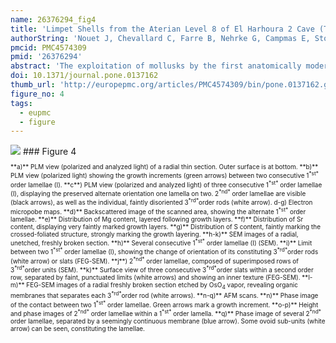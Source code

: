 ```yaml
---
name: 26376294_fig4
title: 'Limpet Shells from the Aterian Level 8 of El Harhoura 2 Cave (Temara, Morocco): Preservation State of Crossed-Foliated Layers.'
authorString: 'Nouet J, Chevallard C, Farre B, Nehrke G, Campmas E, Stoetzel E, El Hajraoui MA, Nespoulet R.'
pmcid: PMC4574309
pmid: '26376294'
abstract: 'The exploitation of mollusks by the first anatomically modern humans is a central question for archaeologists. This paper focuses on level 8 (dated around ∼ 100 ka BP) of El Harhoura 2 Cave, located along the coastline in the Rabat-Témara region (Morocco). The large quantity of Patella sp. shells found in this level highlights questions regarding their origin and preservation. This study presents an estimation of the preservation status of these shells. We focus here on the diagenetic evolution of both the microstructural patterns and organic components of crossed-foliated shell layers, in order to assess the viability of further investigations based on shell layer minor elements, isotopic or biochemical compositions. The results show that the shells seem to be well conserved, with microstructural patterns preserved down to sub-micrometric scales, and that some organic components are still present in situ. But faint taphonomic degradations affecting both mineral and organic components are nonetheless evidenced, such as the disappearance of organic envelopes surrounding crossed-foliated lamellae, combined with a partial recrystallization of the lamellae. Our results provide a solid case-study of the early stages of the diagenetic evolution of crossed-foliated shell layers. Moreover, they highlight the fact that extreme caution must be taken before using fossil shells for palaeoenvironmental or geochronological reconstructions. Without thorough investigation, the alteration patterns illustrated here would easily have gone unnoticed. However, these degradations are liable to bias any proxy based on the elemental, isotopic or biochemical composition of the shells. This study also provides significant data concerning human subsistence behavior: the presence of notches and the good preservation state of limpet shells (no dissolution/recrystallization, no bioerosion and no abrasion/fragmentation aspects) would attest that limpets were gathered alive with tools by Middle Palaeolithic (Aterian) populations in North Africa for consumption.'
doi: 10.1371/journal.pone.0137162
thumb_url: 'http://europepmc.org/articles/PMC4574309/bin/pone.0137162.g004.gif'
figure_no: 4
tags:
  - eupmc
  - figure
---
```

<img src='http://europepmc.org/articles/PMC4574309/bin/pone.0137162.g004.jpg' style='max-height: 300px'>
### Figure 4
<p style='font-size: 10px;'><title>Microstructural organization of modern *Patella vulgata* calcite crossed-foliated outer layers.</title> **a)** PLM view (polarized and analyzed light) of a radial thin section. Outer surface is at bottom. **b)** PLM view (polarized light) showing the growth increments (green arrows) between two consecutive 1<sup>*st*</sup> order lamellae (I). **c**) PLM view (polarized and analyzed light) of three consecutive 1<sup>*st*</sup> order lamellae (I), displaying the preserved alternate orientation one lamella on two. 2<sup>*nd*</sup> order lamellae are visible (black arrows), as well as the individual, faintly disoriented 3<sup>*rd*</sup>order rods (white arrow). d-g) Electron micropobe maps. **d)** Backscattered image of the scanned area, showing the alternate 1<sup>*st*</sup> order lamellae. **e)** Distribution of Mg content, layered following growth layers. **f)** Distribution of Sr content, displaying very faintly marked growth layers. **g)** Distribution of S content, faintly marking the crossed-foliated structure, strongly marking the growth layering. **h-k)** SEM images of a radial, unetched, freshly broken section. **h)** Several consecutive 1<sup>*st*</sup> order lamellae (I) (SEM). **i)** Limit between two 1<sup>*st*</sup> order lamellae (I), showing the change of orientation of its constituting 3<sup>*rd*</sup>order rods (white arrow) or slats (FEG-SEM). **j**) 2<sup>*nd*</sup> order lamellae, composed of superimposed rows of 3<sup>*rd*</sup>order units (SEM). **k)** Surface view of three consecutive 3<sup>*rd*</sup>order slats within a second order row, separated by faint, punctuated limits (white arrows) and showing an inner texture (FEG-SEM). **l-m)** FEG-SEM images of a radial freshly broken section etched by OsO<sub>4</sub> vapor, revealing organic membranes that separates each 3<sup>*rd*</sup>order rod (white arrows). **n-q)** AFM scans. **n)** Phase image of the contact between two 1<sup>*st*</sup> order lamellae. Green arrows mark a growth increment. **o-p)** Height and phase images of 2<sup>*nd*</sup> order lamellae within a 1<sup>*st*</sup> order lamella. **q)** Phase image of several 2<sup>*nd*</sup> order lamellae, separated by a seemingly continuous membrane (blue arrow). Some ovoid sub-units (white arrow) can be seen, constituting the lamellae.</p>
